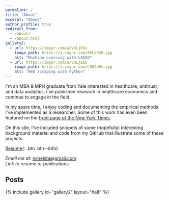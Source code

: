 ```yaml
---
permalink: /
title: "About"
excerpt: "About"
author_profile: true
redirect_from: 
  - /about/
  - /about.html
gallery2:
  - url: https://imgur.com/a/VoLjEku
    image_path: https://i.imgur.com/8ELs93U.jpg
    alt: "Machine Learning with LASSO"
  - url: https://imgur.com/a/VoLjEku
    image_path: https://i.imgur.com/L9O2U0v.jpg
    alt: "Web scraping with Python"
---
```

I'm an MBA & MPH graduate from Yale interested in healthcare, antitrust, and data analytics. I've published research in healthcare economics and continue to engage in the field. 

In my spare time, I enjoy coding and documenting the empirical methods I've implemented as a researcher. Some of this work has even been featured on the [front page of the New York Times](https://www.nytimes.com/2017/07/24/upshot/the-company-behind-many-surprise-emergency-room-bills.html). 

On this site, I've included snippets of some (hopefully) interesting background material and code from my GitHub that illustrate some of these projects. 

[Resume](https://nathanshekita.github.io/cv/){: .btn .btn--info}


*Email me at*: [nshekita@gmail.com](mailto:nshekita@gmail.com)    
*Link to* resume *or* publications


Posts
------

{% include gallery id="gallery2" layout="half" %}

